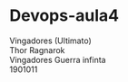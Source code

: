 # Devops-aula4
Vingadores (Ultimato)<br/>
Thor Ragnarok <br/>
Vingadores Guerra infinta <br/> 
1901011
